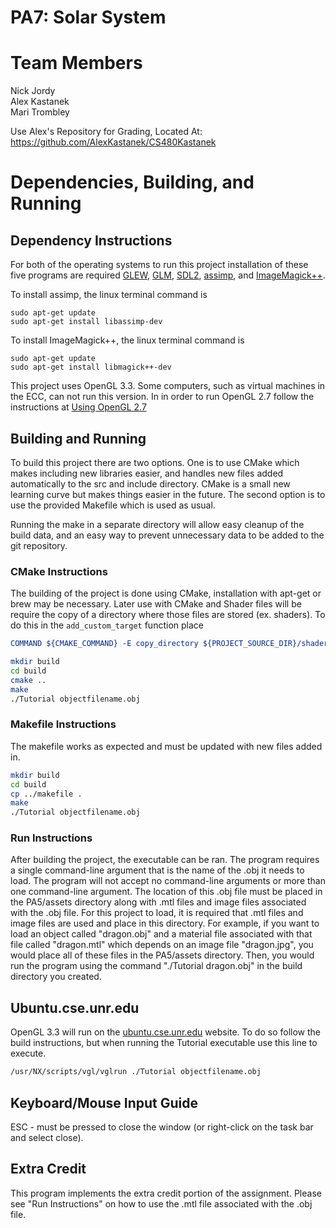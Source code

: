 # PA7: Solar System

# Team Members
Nick Jordy  
Alex Kastanek  
Mari Trombley  

Use Alex's Repository for Grading, Located At: https://github.com/AlexKastanek/CS480Kastanek

# Dependencies, Building, and Running

## Dependency Instructions
For both of the operating systems to run this project installation of these five programs are required [GLEW](http://glew.sourceforge.net/), [GLM](http://glm.g-truc.net/0.9.7/index.html), [SDL2](https://wiki.libsdl.org/Tutorials), [assimp](http://www.assimp.org/index.php), and [ImageMagick++](http://www.imagemagick.org/Magick++/).  

To install assimp, the linux terminal command is 
```
sudo apt-get update
sudo apt-get install libassimp-dev
``` 

To install ImageMagick++, the linux terminal command is
```
sudo apt-get update
sudo apt-get install libmagick++-dev
```

This project uses OpenGL 3.3. Some computers, such as virtual machines in the ECC, can not run this version. In in order to run OpenGL 2.7 follow the instructions at [Using OpenGL 2.7](https://github.com/HPC-Vis/computer-graphics/wiki/Using-OpenGL-2.7)

## Building and Running
To build this project there are two options. One is to use CMake which makes including new libraries easier, and handles new files added automatically to the src and include directory. CMake is a small new learning curve but makes things easier in the future.
The second option is to use the provided Makefile which is used as usual.

Running the make in a separate directory will allow easy cleanup of the build data, and an easy way to prevent unnecessary data to be added to the git repository.  

### CMake Instructions
The building of the project is done using CMake, installation with apt-get or brew may be necessary. Later use with CMake and Shader files will be require the copy of a directory where those files are stored (ex. shaders). To do this in the ```add_custom_target``` function place 
```cmake
COMMAND ${CMAKE_COMMAND} -E copy_directory ${PROJECT_SOURCE_DIR}/shaders/ ${CMAKE_CURRENT_BINARY_DIR}/shaders
```

```bash
mkdir build
cd build
cmake ..
make
./Tutorial objectfilename.obj
```

### Makefile Instructions 
The makefile works as expected and must be updated with new files added in.

```bash
mkdir build
cd build
cp ../makefile .
make
./Tutorial objectfilename.obj
```

### Run Instructions
After building the project, the executable can be ran. The program requires a single command-line argument that is the name of the .obj it needs to load. The program will not accept no command-line arguments or more than one command-line argument. The location of this .obj file must be placed in the PA5/assets directory along with .mtl files and image files associated with the .obj file. For this project to load, it is required that .mtl files and image files are used and place in this directory. For example, if you want to load an object called "dragon.obj" and a material file associated with that file called "dragon.mtl" which depends on an image file "dragon.jpg", you would place all of these files in the PA5/assets directory. Then, you would run the program using the command "./Tutorial dragon.obj" in the build directory you created. 

## Ubuntu.cse.unr.edu
OpenGL 3.3 will run on the [ubuntu.cse.unr.edu](https://ubuntu.cse.unr.edu/) website. To do so follow the build instructions, but when running the Tutorial executable use this line to execute.
```bash
/usr/NX/scripts/vgl/vglrun ./Tutorial objectfilename.obj
```

## Keyboard/Mouse Input Guide
ESC - must be pressed to close the window (or right-click on the task bar and select close).

## Extra Credit
This program implements the extra credit portion of the assignment. Please see "Run Instructions" on how to use the .mtl file associated with the .obj file.
